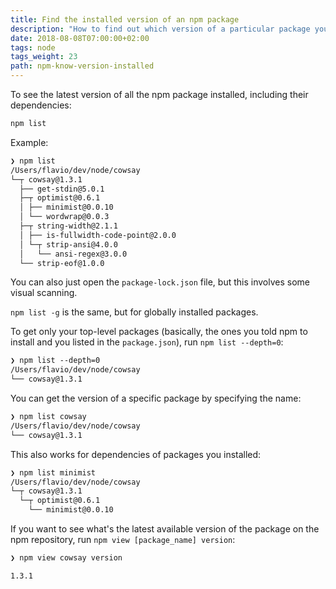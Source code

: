 ```yaml
---
title: Find the installed version of an npm package
description: "How to find out which version of a particular package you have installed in your app"
date: 2018-08-08T07:00:00+02:00
tags: node
tags_weight: 23
path: npm-know-version-installed
---
```


To see the latest version of all the npm package installed, including their dependencies:

```bash
npm list
```

Example:

```txt
❯ npm list
/Users/flavio/dev/node/cowsay
└─┬ cowsay@1.3.1
  ├── get-stdin@5.0.1
  ├─┬ optimist@0.6.1
  │ ├── minimist@0.0.10
  │ └── wordwrap@0.0.3
  ├─┬ string-width@2.1.1
  │ ├── is-fullwidth-code-point@2.0.0
  │ └─┬ strip-ansi@4.0.0
  │   └── ansi-regex@3.0.0
  └── strip-eof@1.0.0
```

You can also just open the `package-lock.json` file, but this involves some visual scanning.

`npm list -g` is the same, but for globally installed packages.

To get only your top-level packages (basically, the ones you told npm to install and you listed in the `package.json`), run `npm list --depth=0`:

```txt
❯ npm list --depth=0
/Users/flavio/dev/node/cowsay
└── cowsay@1.3.1
```

You can get the version of a specific package by specifying the name:

```txt
❯ npm list cowsay
/Users/flavio/dev/node/cowsay
└── cowsay@1.3.1
```

This also works for dependencies of packages you installed:

```txt
❯ npm list minimist
/Users/flavio/dev/node/cowsay
└─┬ cowsay@1.3.1
  └─┬ optimist@0.6.1
    └── minimist@0.0.10
```

If you want to see what's the latest available version of the package on the npm repository, run `npm view [package_name] version`:

```txt
❯ npm view cowsay version

1.3.1
```

